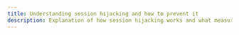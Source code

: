 ```yaml
---
title: Understanding session hijacking and how to prevent it
description: Explanation of how session hijacking works and what measures you can take to prevent it
---
```

